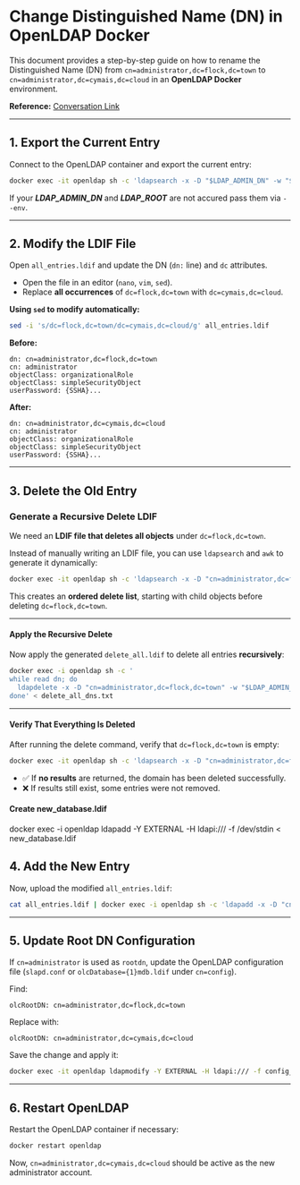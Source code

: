 # Change Distinguished Name (DN) in OpenLDAP Docker

This document provides a step-by-step guide on how to rename the Distinguished Name (DN) from `cn=administrator,dc=flock,dc=town` to `cn=administrator,dc=cymais,dc=cloud` in an **OpenLDAP Docker** environment.

**Reference:** [Conversation Link](https://chatgpt.com/share/67d9a2f7-4e04-800f-9a0f-1673194f276c)

---

## 1. Export the Current Entry

Connect to the OpenLDAP container and export the current entry:

```sh
docker exec -it openldap sh -c 'ldapsearch -x -D "$LDAP_ADMIN_DN" -w "$LDAP_ADMIN_PASSWORD" -b "$LDAP_ROOT"' > all_entries.ldif
```

If your ***LDAP_ADMIN_DN*** and ***LDAP_ROOT***  are not accured pass them via ``--env``.

---

## 2. Modify the LDIF File

Open `all_entries.ldif` and update the DN (`dn:` line) and `dc` attributes.

- Open the file in an editor (`nano`, `vim`, `sed`).
- Replace **all occurrences** of `dc=flock,dc=town` with `dc=cymais,dc=cloud`.

**Using `sed` to modify automatically:**
```sh
sed -i 's/dc=flock,dc=town/dc=cymais,dc=cloud/g' all_entries.ldif
```

**Before:**
```ldif
dn: cn=administrator,dc=flock,dc=town
cn: administrator
objectClass: organizationalRole
objectClass: simpleSecurityObject
userPassword: {SSHA}...
```

**After:**
```ldif
dn: cn=administrator,dc=cymais,dc=cloud
cn: administrator
objectClass: organizationalRole
objectClass: simpleSecurityObject
userPassword: {SSHA}...
```

---

## 3. Delete the Old Entry

### Generate a Recursive Delete LDIF
We need an **LDIF file that deletes all objects** under `dc=flock,dc=town`.

Instead of manually writing an LDIF file, you can use `ldapsearch` and `awk` to generate it dynamically:

```sh
docker exec -it openldap sh -c 'ldapsearch -x -D "cn=administrator,dc=flock,dc=town" -w "$LDAP_ADMIN_PASSWORD" -b "dc=flock,dc=town" dn' | awk "/^dn:/ {print \$2}" | tac > delete_all_dns.txt
```

This creates an **ordered delete list**, starting with child objects before deleting `dc=flock,dc=town`.

---

#### Apply the Recursive Delete
Now apply the generated `delete_all.ldif` to delete all entries **recursively**:

```sh
docker exec -i openldap sh -c '
while read dn; do
  ldapdelete -x -D "cn=administrator,dc=flock,dc=town" -w "$LDAP_ADMIN_PASSWORD" "$dn"
done' < delete_all_dns.txt
```

---

#### Verify That Everything Is Deleted
After running the delete command, verify that `dc=flock,dc=town` is empty:

```sh
docker exec -it openldap sh -c 'ldapsearch -x -D "cn=administrator,dc=flock,dc=town" -w "$LDAP_ADMIN_PASSWORD" -b "dc=flock,dc=town"'
```
- ✅ If **no results** are returned, the domain has been deleted successfully.
- ❌ If results still exist, some entries were not removed.


#### Create new_database.ldif

docker exec -i openldap ldapadd -Y EXTERNAL -H ldapi:/// -f /dev/stdin < new_database.ldif

## 4. Add the New Entry

Now, upload the modified `all_entries.ldif`:

```sh
cat all_entries.ldif | docker exec -i openldap sh -c 'ldapadd -x -D "cn=admin,dc=cymais,dc=cloud" -w "$LDAP_ADMIN_PASSWORD"'
```

---

## 5. Update Root DN Configuration

If `cn=administrator` is used as `rootdn`, update the OpenLDAP configuration file (`slapd.conf` or `olcDatabase={1}mdb.ldif` under `cn=config`).

Find:
```ldif
olcRootDN: cn=administrator,dc=flock,dc=town
```
Replace with:
```ldif
olcRootDN: cn=administrator,dc=cymais,dc=cloud
```

Save the change and apply it:

```sh
docker exec -it openldap ldapmodify -Y EXTERNAL -H ldapi:/// -f config_update.ldif
```

---

## 6. Restart OpenLDAP

Restart the OpenLDAP container if necessary:

```sh
docker restart openldap
```

Now, `cn=administrator,dc=cymais,dc=cloud` should be active as the new administrator account.